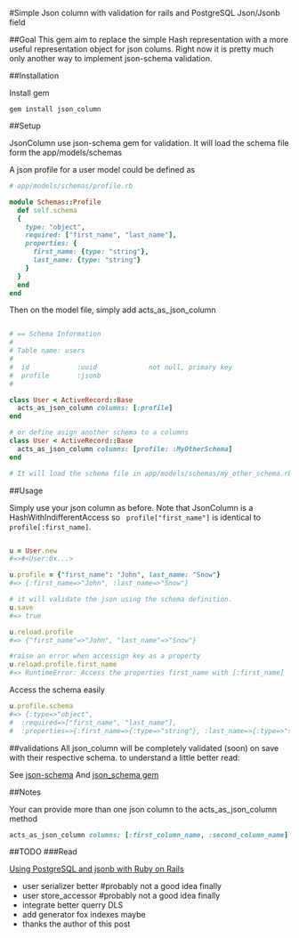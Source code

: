 #Simple Json column with validation for rails and PostgreSQL Json/Jsonb field

##Goal
This gem aim to replace the simple Hash representation with a more useful representation object for json colums. Right now it is pretty much only another way to implement json-schema validation.

##Installation

Install gem

```
gem install json_column
```
##Setup

JsonColumn use json-schema gem for validation. It will load the schema file form the app/models/schemas

A json profile for a user model could be defined as

```ruby
# app/models/schemas/profile.rb

module Schemas::Profile
  def self.schema
  {
    type: "object",
    required: ["first_name", "last_name"],
    properties: {
      first_name: {type: "string"},
      last_name: {type: "string"}
    }
  }
  end
end
```

Then on the model file, simply add acts_as_json_column

```ruby

# == Schema Information
#
# Table name: users
#
#  id            :uuid             not null, primary key
#  profile       :jsonb
#

class User < ActiveRecord::Base
  acts_as_json_column columns: [:profile]
end

# or define asign another schema to a columns
class User < ActiveRecord::Base
  acts_as_json_column columns: [profile: :MyOtherSchema]
end

# It will load the schema file in app/models/schemas/my_other_schema.rb
```

##Usage

Simply use your json column as before. Note that JsonColumn is a HashWithIndifferentAccess so ``` profile["first_name"]``` is identical to ``` profile[:first_name]```.

```ruby

u = User.new
#=>#<User:0x...>

u.profile = {"first_name": "John", last_name: "Snow"}
#=> {:first_name=>"John", :last_name=>"Snow"}

# it will validate the json using the schema definition.
u.save
#=> true

u.reload.profile
#=> {"first_name"=>"John", "last_name"=>"Snow"}

#raise an error when accessign key as a property
u.reload.profile.first_name
#=> RuntimeError: Access the properties first_name with [:first_name]

```

Access the schema easily

```ruby
u.profile.schema
#=> {:type=>"object",
#  :required=>["first_name", "last_name"],
#  :properties=>{:first_name=>{:type=>"string"}, :last_name=>{:type=>"string"}}}
```
##validations
All json_column will be completely validated (soon) on save with their respective schema. to understand a little better read:

See [json-schema](http://json-schema.org)
And [json_schema gem](https://github.com/ruby-json-schema/json-schema)

##Notes

Your can provide more than one json column to the acts_as_json_column method

```ruby
acts_as_json_column columns: [:first_column_name, :second_column_name]
```


##TODO
###Read 

[Using PostgreSQL and jsonb with Ruby on Rails](http://nandovieira.com/using-postgresql-and-jsonb-with-ruby-on-rails)

* user serializer better #probably not a good idea finally
* user store_accessor #probably not a good idea finally
* integrate better querry DLS
* add generator fox indexes maybe
* thanks the author of this post

